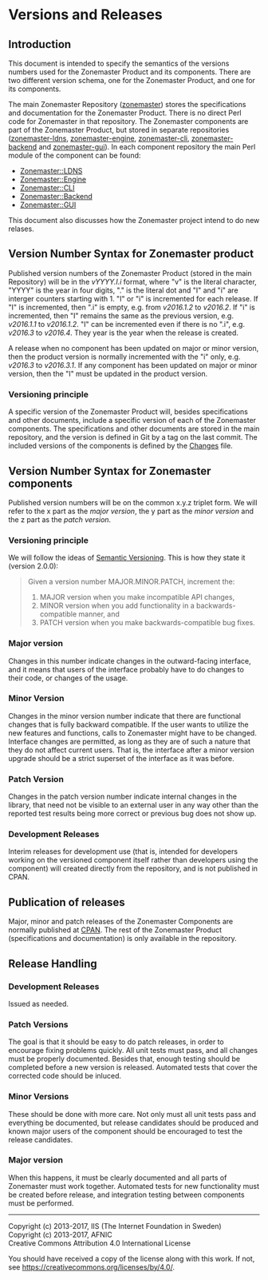 # Versions and Releases

## Introduction

This document is intended to specify the semantics of the versions numbers used for the Zonemaster Product and its
components. There are two different version schema, one for the Zonemaster Product, and one for its components.

The main Zonemaster Repository ([zonemaster](https://github.com/dotse/zonemaster)) stores the specifications
and documentation for the Zonemaster Product. There is no direct Perl code for Zonemaster in that repository. The Zonemaster
components are part of the Zonemaster Product, but stored in separate repositories 
([zonemaster-ldns](https://github.com/dotse/zonemaster-ldns), 
[zonemaster-engine](https://github.com/dotse/zonemaster-engine),
[zonemaster-cli](https://github.com/dotse/zonemaster-cli),
[zonemaster-backend](https://github.com/dotse/zonemaster-backend) and 
[zonemaster-gui](https://github.com/dotse/zonemaster-gui)). In each component repository the main Perl module of 
the component can be found:
* [Zonemaster::LDNS](https://github.com/dotse/zonemaster-ldns/blob/master/lib/Zonemaster/LDNS.pm)
* [Zonemaster::Engine](https://github.com/dotse/zonemaster-engine/blob/master/lib/Zonemaster/Engine.pm)
* [Zonemaster::CLI](https://github.com/dotse/zonemaster-cli/blob/master/lib/Zonemaster/CLI.pm)
* [Zonemaster::Backend](https://github.com/dotse/zonemaster-backend/blob/master/lib/Zonemaster/Backend.pm)
* [Zonemaster::GUI](https://github.com/dotse/zonemaster-gui/blob/master/lib/Zonemaster/GUI.pm)

This document also discusses how the Zonemaster project intend to do new relases.

## Version Number Syntax for Zonemaster product

Published version numbers of the Zonemaster Product (stored in the main Repository) will be in the _vYYYY.I.i_ format,
where "v" is the literal character, "YYYY" is the year in four digits, "." is the literal dot and "I" and "i" are
interger counters starting with 1. "I" or "i" is incremented for each release. If "I" is incremented, then ".i" is
empty, e.g. from _v2016.1.2_ to _v2016.2_. If "i" is incremented, then "I" remains the same as the previous version, e.g. _v2016.1.1_ to _v2016.1.2_. "I" can be incremented even if there is no ".i", e.g. _v2016.3_ to _v2016.4_. They year is 
the year when the release is created.

A release when no component has been updated on major or minor version, then the product version is normally incremented
with the "i" only, e.g. _v2016.3_ to _v2016.3.1_. If any component has been updated on major or minor version, then
the "I" must be updated in the product version.

### Versioning principle

A specific version of the Zonemaster Product will, besides specifications and other documents, include a specific
version of each of the Zonemaster components. The specifications and other documents are stored in the main
repository, and the version is defined in Git by a tag on the last commit. The included versions of the components is
defined by the [Changes](https://github.com/dotse/zonemaster/blob/master/Changes) file.

## Version Number Syntax for Zonemaster components

Published version numbers will be on the common x.y.z triplet form. We will refer to the x part as the _major version_, 
the y part as the _minor version_ and the z part as the _patch version_. 

### Versioning principle

We will follow the ideas of [Semantic Versioning](http://semver.org/). This is how they state it (version 2.0.0):

>Given a version number MAJOR.MINOR.PATCH, increment the:
>1. MAJOR version when you make incompatible API changes,
>2. MINOR version when you add functionality in a backwards-compatible manner, and
>3. PATCH version when you make backwards-compatible bug fixes.

### Major version

Changes in this number indicate changes in the outward-facing interface, and it means that users of 
the interface probably have to do changes to their code, or changes of the usage.

### Minor Version

Changes in the minor version number indicate that there are functional changes that is fully backward compatible.
If the user wants to utilize the new features and functions, calls to Zonemaster might have to be changed.
Interface changes are permitted, as long as they
are of such a nature that they do not affect current users. That is, the interface after a minor version upgrade should be
a strict superset of the interface as it was before.

### Patch Version

Changes in the patch version number indicate internal changes in the library, that need not be visible to an external user
in any way other than the reported test results being more correct or previous bug does not show up.

### Development Releases

Interim releases for development use (that is, intended for developers working on the versioned component itself rather 
than developers using the component) will created directly from the repository, and is not published in CPAN.

## Publication of releases

Major, minor and patch releases of the Zonemaster Components are normally published at [CPAN](https://www.cpan.org/). The
rest of the Zonemaster Product (specifications and documentation) is only available in the repository.

## Release Handling

### Development Releases

Issued as needed.

### Patch Versions

The goal is that it should be easy to do patch releases, in order to encourage fixing problems quickly. All unit tests 
must pass, and all changes must be properly documented. Besides that, enough testing should be completed before a new
version is released. Automated tests that cover the corrected code should be inluced.

### Minor Versions

These should be done with more care. Not only must all unit tests pass and everything be documented, but release 
candidates should be produced and known major users of the component should be encouraged to test the release 
candidates.

### Major version

When this happens, it must be clearly documented and all parts of Zonemaster must work together. Automated tests for new
functionality must be created before release, and integration testing between components must be performed.



-------

Copyright (c) 2013-2017, IIS (The Internet Foundation in Sweden)  
Copyright (c) 2013-2017, AFNIC  
Creative Commons Attribution 4.0 International License

You should have received a copy of the license along with this
work.  If not, see <https://creativecommons.org/licenses/by/4.0/>.

